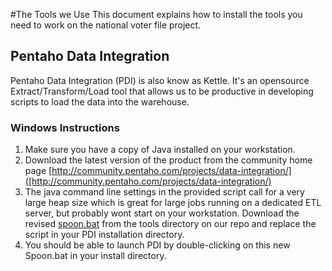 #The Tools we Use
This document explains how to install the tools you need to work on the national voter file project.

## Pentaho Data Integration
Pentaho Data Integration (PDI) is also know as Kettle. It's an opensource Extract/Transform/Load tool that 
allows us to be productive in developing scripts to load the data into the warehouse.

### Windows Instructions
1. Make sure you have a copy of Java installed on your workstation.
2. Download the latest version of the product from the community home page [http://community.pentaho.com/projects/data-integration/]([http://community.pentaho.com/projects/data-integration/)
3. The java command line settings in the provided script call for a very large heap size which is great for large jobs running on a dedicated ETL server, but probably wont start on your workstation. Download the revised [spoon.bat](https://github.com/getmovement/national-voter-file/blob/master/tools/Spoon.bat) from the tools directory on our repo and replace the script in your PDI installation directory.
4. You should be able to launch PDI by double-clicking on this new Spoon.bat in your install directory.
